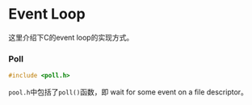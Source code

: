 # Event Loop
这里介绍下C的event loop的实现方式。

### Poll
```c
#include <poll.h>
```
`pool.h`中包括了`poll()`函数，即 wait for some event on a file descriptor。
